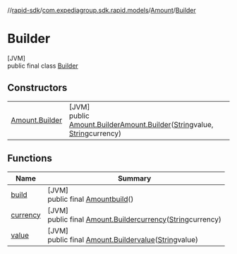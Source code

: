 //[rapid-sdk](../../../../index.md)/[com.expediagroup.sdk.rapid.models](../../index.md)/[Amount](../index.md)/[Builder](index.md)

# Builder

[JVM]\
public final class [Builder](index.md)

## Constructors

| | |
|---|---|
| [Amount.Builder](-amount.-builder.md) | [JVM]<br>public [Amount.Builder](index.md)[Amount.Builder](-amount.-builder.md)([String](https://docs.oracle.com/javase/8/docs/api/java/lang/String.html)value, [String](https://docs.oracle.com/javase/8/docs/api/java/lang/String.html)currency) |

## Functions

| Name | Summary |
|---|---|
| [build](build.md) | [JVM]<br>public final [Amount](../index.md)[build](build.md)() |
| [currency](currency.md) | [JVM]<br>public final [Amount.Builder](index.md)[currency](currency.md)([String](https://docs.oracle.com/javase/8/docs/api/java/lang/String.html)currency) |
| [value](value.md) | [JVM]<br>public final [Amount.Builder](index.md)[value](value.md)([String](https://docs.oracle.com/javase/8/docs/api/java/lang/String.html)value) |
